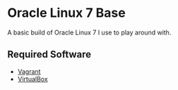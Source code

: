 # Oracle Linux 7 Base

A basic build of Oracle Linux 7 I use to play around with.

## Required Software

* [Vagrant](https://www.vagrantup.com/downloads.html)
* [VirtualBox](https://www.virtualbox.org/wiki/Downloads)


